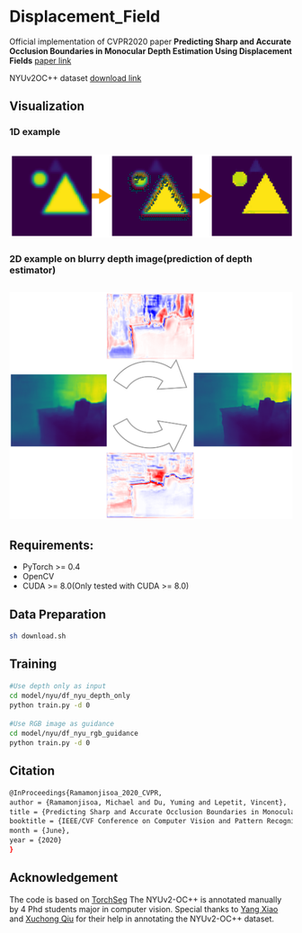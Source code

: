 # Displacement_Field
Official implementation of CVPR2020 paper **Predicting Sharp and Accurate Occlusion Boundaries in Monocular Depth Estimation Using Displacement Fields** [paper link](https://arxiv.org/abs/2002.12730)

NYUv2OC++ dataset [download link](https://drive.google.com/file/d/1Fk8uuH3oJJhyCN-4ffD3mdtCq2l4geJc/view)

## Visualization
### 1D example
![1D](./figure/toy.png)
------
### 2D example on blurry depth image(prediction of depth estimator)
![2D](./figure/displacement_field.png)
------
## Requirements:
- PyTorch >= 0.4
- OpenCV
- CUDA >= 8.0(Only tested with CUDA >= 8.0)

## Data Preparation
```bash
sh download.sh
```

## Training
```bash
#Use depth only as input
cd model/nyu/df_nyu_depth_only
python train.py -d 0

#Use RGB image as guidance
cd model/nyu/df_nyu_rgb_guidance
python train.py -d 0
```
## Citation
```bash
@InProceedings{Ramamonjisoa_2020_CVPR,
author = {Ramamonjisoa, Michael and Du, Yuming and Lepetit, Vincent},
title = {Predicting Sharp and Accurate Occlusion Boundaries in Monocular Depth Estimation Using Displacement Fields},
booktitle = {IEEE/CVF Conference on Computer Vision and Pattern Recognition (CVPR)},
month = {June},
year = {2020}
}
```

## Acknowledgement
The code is based on [TorchSeg](https://github.com/ycszen/TorchSeg)
The NYUv2-OC++ is annotated manually by 4 Phd students major in computer vision. Special thanks to [Yang Xiao](https://youngxiao13.github.io/) and [Xuchong Qiu](https://imagine-lab.enpc.fr/staff-members/xuchong-qiu/) for their help in annotating the NYUv2-OC++ dataset.
